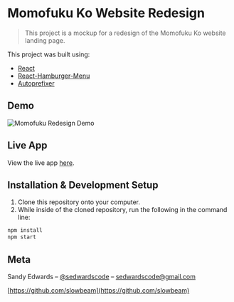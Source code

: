 
# Momofuku Ko Website Redesign
> This project is a mockup for a redesign of the Momofuku Ko website landing page.

This project was built using:
* [React](https://reactjs.org/)
* [React-Hamburger-Menu](https://www.npmjs.com/package/react-hamburger-menu)
* [Autoprefixer](https://www.npmjs.com/package/autoprefixer)

## Demo

![Momofuku Redesign Demo](https://github.com/slowbeam/ko-redesign/blob/master/src/images/ko-demo.gif)

## Live App

View the live app [here](https://sandy-edwards-ko-redesign.herokuapp.com/).

## Installation & Development Setup

1. Clone this repository onto your computer.
2. While inside of the cloned repository, run the following in the command line:

```sh
npm install
npm start
```

## Meta

Sandy Edwards – [@sedwardscode](https://twitter.com/sedwardscode) – sedwardscode@gmail.com

[https://github.com/slowbeam](https://github.com/slowbeam)
